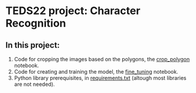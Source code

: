 # TEDS22 project: Character Recognition
## In this project:
1. Code for cropping the images based on the polygons, the [crop_polygon](crop_polygon.ipynb) notebook.
2. Code for creating and training the model, the [fine_tuning](fine-tuning_2.ipynb) notebook.
3. Python library prerequisites, in [requirements.txt](requirements.txt) (altough most libraries are not needed).
